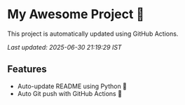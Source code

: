 # My Awesome Project 🚀

This project is automatically updated using GitHub Actions.

_Last updated: 2025-06-30 21:19:29 IST_

## Features
- Auto-update README using Python 🐍
- Auto Git push with GitHub Actions 🤖
